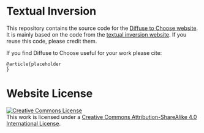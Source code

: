 # Textual Inversion

This repository contains the source code for the [Diffuse to Choose website](https://diffuse-to-choose.github.io).
It is mainly based on the code from the [textual inversion website](textual-inversion.github.io). If you reuse this code, please credit them.

If you find Diffuse to Choose useful for your work please cite:
```
@article{placeholder
}
```

# Website License
<a rel="license" href="http://creativecommons.org/licenses/by-sa/4.0/"><img alt="Creative Commons License" style="border-width:0" src="https://i.creativecommons.org/l/by-sa/4.0/88x31.png" /></a><br />This work is licensed under a <a rel="license" href="http://creativecommons.org/licenses/by-sa/4.0/">Creative Commons Attribution-ShareAlike 4.0 International License</a>.

